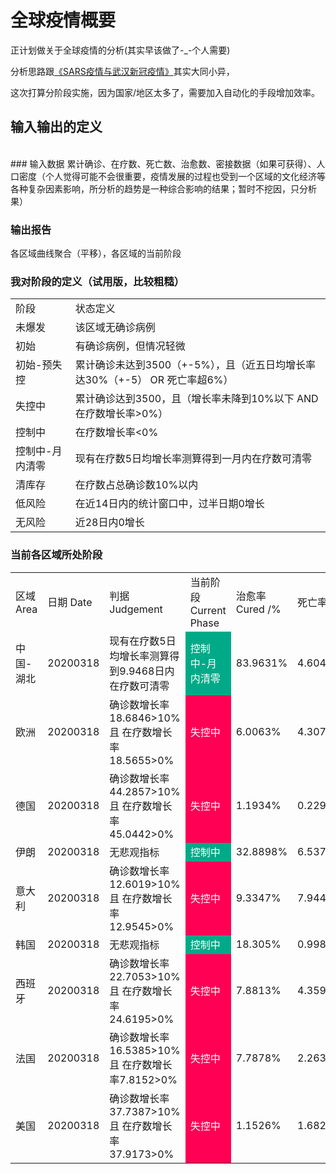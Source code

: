# 全球疫情概要

正计划做关于全球疫情的分析(其实早该做了-_-个人需要)

分析思路跟<a href="./SARS疫情与武汉新冠疫情.md">《SARS疫情与武汉新冠疫情》</a>其实大同小异，
<br/>

这次打算分阶段实施，因为国家/地区太多了，需要加入自动化的手段增加效率。

## 输入输出的定义
<br/>
### 输入数据
累计确诊、在疗数、死亡数、治愈数、密接数据（如果可获得）、人口密度（个人觉得可能不会很重要，疫情发展的过程也受到一个区域的文化经济等各种复杂因素影响，所分析的趋势是一种综合影响的结果；暂时不挖因，只分析果）



### 输出报告
各区域曲线聚合（平移），各区域的当前阶段

### 我对阶段的定义（试用版，比较粗糙）
<table align=center>
<tr><td>阶段</td><td>状态定义</td></tr>
<tr><td>未爆发</td><td>该区域无确诊病例</td></tr>
<tr><td>初始</td><td>有确诊病例，但情况轻微</td></tr>
<tr><td>初始-预失控</td><td>累计确诊未达到3500（+-5%），且（近五日均增长率达30%（+-5） OR 死亡率超6%）</td></tr>
<tr><td>失控中</td><td>累计确诊达到3500，且（增长率未降到10%以下 AND 在疗数增长率>0%）</td></tr>
<tr><td>控制中</td><td>在疗数增长率<0%</td></tr>
<tr><td>控制中-月内清零</td><td>现有在疗数5日均增长率测算得到一月内在疗数可清零</td></tr>
<tr><td>清库存</td><td>在疗数占总确诊数10%以内</td></tr>
<tr><td>低风险</td><td>在近14日内的统计窗口中，过半日期0增长</td></tr>
<tr><td>无风险</td><td>近28日内0增长</td></tr>
</table>

### 当前各区域所处阶段
<table align=center>
<tr><td>区域 Area</td><td>日期 Date</td><td>判据 Judgement</td><td>当前阶段 Current Phase</td><td>治愈率 Cured /%</td><td>死亡率</td><td>确诊增长率</td><td>在疗增长率</td></tr>
<tr><td>中国-湖北</td><td>20200318</td><td>现有在疗数5日均增长率测算得到9.9468日内在疗数可清零</td><td bgcolor="#00aa88"><font color="white">控制中-月内清零</font></td><td>83.9631%</td><td>4.6047%</td><td>0.0014749%</td><td>-10.7542%</td></tr>
<tr><td>欧洲</td><td>20200318</td><td>确诊数增长率18.6846>10% 且 在疗数增长率18.5655>0%</td><td bgcolor="#ff0055"><font color="white">失控中</font></td><td>6.0063%</td><td>4.3078%</td><td>18.6846%</td><td>18.5655%</td></tr>
<tr><td>德国</td><td>20200318</td><td>确诊数增长率44.2857>10% 且 在疗数增长率45.0442>0%</td><td bgcolor="#ff0055"><font color="white">失控中</font></td><td>1.1934%</td><td>0.22984%</td><td>44.2857%</td><td>45.0442%</td></tr>
<tr><td>伊朗</td><td>20200318</td><td>无悲观指标</td><td bgcolor="#00aa88"><font color="white">控制中</font></td><td>32.8898%</td><td>6.5376%</td><td>7.3721%</td><td>7.3938%</td></tr>
<tr><td>意大利</td><td>20200318</td><td>确诊数增长率12.6019>10% 且 在疗数增长率12.9545>0%</td><td bgcolor="#ff0055"><font color="white">失控中</font></td><td>9.3347%</td><td>7.9445%</td><td>12.6019%</td><td>12.9545%</td></tr>
<tr><td>韩国</td><td>20200318</td><td>无悲观指标</td><td bgcolor="#00aa88"><font color="white">控制中</font></td><td>18.305%</td><td>0.99845%</td><td>1.1178%</td><td>-0.71658%</td></tr>
<tr><td>西班牙</td><td>20200318</td><td>确诊数增长率22.7053>10% 且 在疗数增长率24.6195>0%</td><td bgcolor="#ff0055"><font color="white">失控中</font></td><td>7.8813%</td><td>4.3599%</td><td>22.7053%</td><td>24.6195%</td></tr>
<tr><td>法国</td><td>20200318</td><td>确诊数增长率16.5385>10% 且 在疗数增长率7.8152>0%</td><td bgcolor="#ff0055"><font color="white">失控中</font></td><td>7.7878%</td><td>2.2639%</td><td>16.5385%</td><td>7.8152%</td></tr>
<tr><td>美国</td><td>20200318</td><td>确诊数增长率37.7387>10% 且 在疗数增长率37.9173>0%</td><td bgcolor="#ff0055"><font color="white">失控中</font></td><td>1.1526%</td><td>1.6822%</td><td>37.7387%</td><td>37.9173%</td></tr>


</table>
